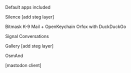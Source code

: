 Default apps included

Silence [add steg layer]


Bitmask
K-9 Mail + OpenKeychain
Orfox with DuckDuckGo

Signal
Conversations

Gallery [add steg layer]

OsmAnd

[mastodon client]
